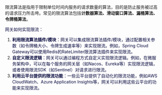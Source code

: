 限流算法是指用于限制单位时间内服务的请求数量的算法，目的是防止服务被过高的请求压力所击垮。常见的限流算法包括**计数器算法、滑动窗口算法、漏桶算法、令牌桶算法**。

<font style="color:rgb(5, 7, 59);background-color:rgb(253, 253, 254);">网关如何实现限流：</font>

1. **<font style="color:rgb(5, 7, 59);background-color:rgb(253, 253, 254);">利用限流算法插件/模块</font>**<font style="color:rgb(5, 7, 59);background-color:rgb(253, 253, 254);">：网关可以集成限流算法插件/模块，通过配置相关参数（如令牌桶大小、令牌生成速率等）来实现限流。例如，Spring Cloud Gateway可以使用Redis的RateLimiter限流算法插件来实现限流。</font>
2. **<font style="color:rgb(5, 7, 59);background-color:rgb(253, 253, 254);">自定义限流逻辑</font>**<font style="color:rgb(5, 7, 59);background-color:rgb(253, 253, 254);">：网关可以通过编程方式自定义实现限流逻辑。例如，在微服务架构中，可以在每个服务的网关层（如Nacos、Eureka等）实现限流逻辑，或者使用限流SDK（如Sentinel）对请求进行限流。</font>
3. **<font style="color:rgb(5, 7, 59);background-color:rgb(253, 253, 254);">利用云平台提供的限流功能</font>**<font style="color:rgb(5, 7, 59);background-color:rgb(253, 253, 254);">：一些云平台提供了自动化的限流功能，例如AWS CloudWatch、Azure Application Insights等，网关可以利用这些云平台的功能来实现限流。</font>

